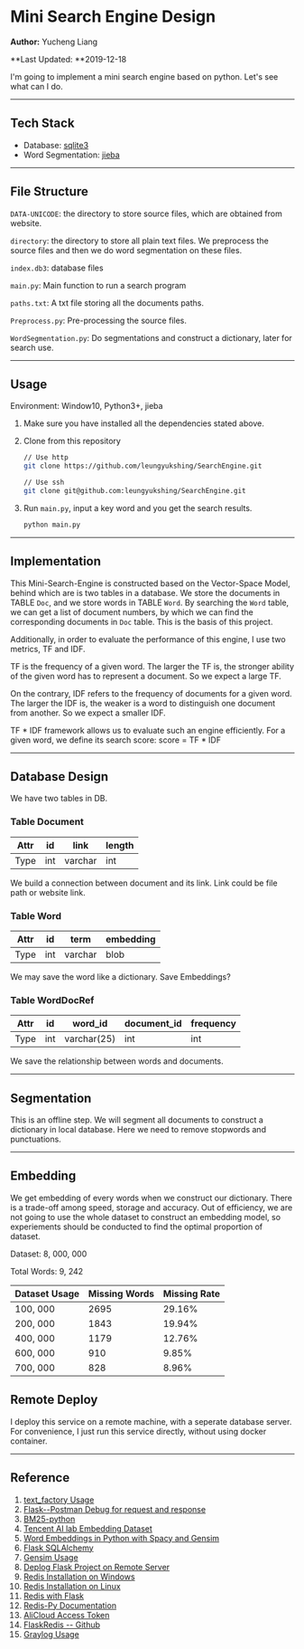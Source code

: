 # Mini Search Engine Design

**Author:** Yucheng Liang

**Last Updated: **2019-12-18

I'm going to implement a mini  search engine based on python. Let's see what can I do.

---

## Tech Stack

+ Database: [sqlite3](<https://docs.python.org/3/library/sqlite3.html>)
+ Word Segmentation: [jieba](<https://pypi.org/project/jieba/>)

---

## File Structure

`DATA-UNICODE`: the directory to store source files, which are obtained from website.

`directory`: the directory to store all plain text files. We preprocess the source files and then we do word segmentation on these files.

`index.db3`: database files

`main.py`: Main function to run a search program

`paths.txt`: A txt file storing all the documents paths.

`Preprocess.py`: Pre-processing the source files.

`WordSegmentation.py`: Do segmentations and construct a dictionary, later for search use.

---

## Usage

Environment: Window10, Python3+, jieba

1. Make sure you have installed all the dependencies stated above.

2. Clone from this repository

   ```bash
   // Use http
   git clone https://github.com/leungyukshing/SearchEngine.git
   
   // Use ssh
   git clone git@github.com:leungyukshing/SearchEngine.git
   ```

3. Run `main.py`,  input a key word and you get the search results.

   ```bash
   python main.py
   ```

---

## Implementation

This Mini-Search-Engine is constructed based on the Vector-Space Model, behind which are is two tables in a database. We store the documents in TABLE `Doc`, and we store words in TABLE `Word`. By searching the `Word` table, we can get a list of document numbers, by which we can find the corresponding documents in `Doc` table. This is the basis of this project.

Additionally, in order to evaluate the performance of this engine, I use two metrics, TF and IDF.

TF is the frequency of a given word. The larger the TF is, the stronger ability of the given word has to represent a document. So we expect a large TF.

On the contrary, IDF refers to the frequency of documents for a given word. The larger the IDF is, the weaker is a word to distinguish one document from another. So we expect a smaller IDF.

TF * IDF framework allows us to evaluate such an engine efficiently. For a given word, we define its search score: score = TF * IDF

---

## Database Design

We have two tables in DB.

### Table Document

| Attr | id   | link    | length |
| ---- | ---- | ------- | ------ |
| Type | int  | varchar | int    |

We build a connection between document and its link. Link could be file path or website link.

### Table Word

| Attr | id   | term    | embedding |
| ---- | ---- | ------- | --------- |
| Type | int  | varchar | blob      |

We may save the word like a dictionary. Save Embeddings?

### Table WordDocRef

| Attr | id   | word_id     | document_id | frequency |
| ---- | ---- | ----------- | ----------- | --------- |
| Type | int  | varchar(25) | int         | int       |

We save the relationship between words and documents.

---

## Segmentation

This is an offline step. We will segment all documents to construct a dictionary in local database. Here we need to remove stopwords and punctuations.

---

## Embedding

We get embedding of every words when we construct our dictionary. There is a trade-off among speed, storage and accuracy. Out of efficiency, we are not going to use the whole dataset to construct an embedding model, so experiements should be conducted to find the optimal proportion of dataset.

Dataset: 8, 000, 000

Total Words: 9, 242

| Dataset Usage | Missing Words | Missing Rate |
| ------------- | ------------- | ------------ |
| 100, 000      | 2695          | 29.16%       |
| 200, 000      | 1843          | 19.94%       |
| 400, 000      | 1179          | 12.76%       |
| 600, 000      | 910           | 9.85%        |
| 700, 000      | 828           | 8.96%        |

## Remote Deploy

I deploy this service on a remote machine, with a seperate database server. For convenience, I just run this service directly, without using docker container.

---

## Reference

1. [text_factory Usage](https://www.cnblogs.com/lightwind/p/4499193.html)
2. [Flask--Postman Debug for request and response](https://www.cnblogs.com/chaojiyingxiong/p/10283877.html)
3. [BM25-python](https://www.jianshu.com/p/1e498888f505)
4. [Tencent AI lab Embedding Dataset](https://ai.tencent.com/ailab/nlp/embedding.html)
5. [Word Embeddings in Python with Spacy and Gensim](https://www.shanelynn.ie/word-embeddings-in-python-with-spacy-and-gensim/)
6. [Flask SQLAlchemy](https://www.cnblogs.com/fu-yong/p/9183951.html)
7. [Gensim Usage](https://www.jianshu.com/p/bba1bf9518dc)
8. [Deplog Flask Project on Remote Server](https://www.cnblogs.com/noKing/p/8149817.html)
9. [Redis Installation on Windows](https://blog.csdn.net/u013594528/article/details/80831115)
10. [Redis Installation on Linux](https://createdpro.com/a/100008)
11. [Redis with Flask](https://blog.csdn.net/weixin_41762173/article/details/86679601)
12. [Redis-Py Documentation](https://redis-py.readthedocs.io/en/latest/)
13. [AliCloud Access Token](https://help.aliyun.com/document_detail/72153.html)
14. [FlaskRedis -- Github](https://github.com/underyx/flask-redis)
15. [Graylog Usage](https://blog.csdn.net/z497896143/article/details/81912001)
